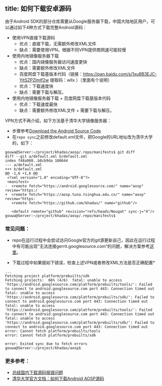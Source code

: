 title: 如何下载安卓源码
---

由于Android SDK的部分仓库需要从Google服务器下载，中国大陆地区用户，可以通过如下4种方式下载完整Android源码：
* 使用VPN直接下载源码
  * 优点：直接下载，无需额外修改XML文件
  * 缺点：需要使用VPN，根据不同VPN提供商网速可能较慢
* 使用内地镜像服务器下载
  * 优点：国内镜像服务器访问速度更快
  * 缺点：需要额外修改XML文件
  * 百度网盘下载基版本代码（链接：https://pan.baidu.com/s/1xu8B3EJC-YitSZPZlmIf2w 提取码：wllx ）（里面有个说明）
  * 优点：下载速度快
  * 缺点：需要下载与解压。
* 使用内地镜像服务器下载 + 百度网盘下载基版本代码
  * 优点：下载速度最快
  * 缺点：需要额外修改XML文件 + 需要下载与解压。
  
VPN方式不再介绍，如下方法基于清华大学镜像服务器：
* 步骤参考[Download the Android Source Code](/vim3/DownloadAndroidSourceCode.html)
* 在`repo sync`之前修改default.xml文件，把Google的URL地址改为清华大学的，如下：
```
gouwa@Server:~/project/khadas/aosp/.repo/manifests$ git diff
diff --git a/default.xml b/default.xml
index f48a988..b8cb9da 100644
--- a/default.xml
+++ b/default.xml
@@ -1,6 +1,6 @@
 <?xml version="1.0" encoding="UTF-8"?>
 <manifest>
-  <remote fetch="https://android.googlesource.com/" name="aosp" review="https:/
+  <remote fetch="https://aosp.tuna.tsinghua.edu.cn/" name="aosp" review="https:
   <remote fetch="https://github.com/khadas/" name="github"/>

   <default remote="github" revision="refs/heads/Nougat" sync-j="4"/>
gouwa@Server:~/project/khadas/aosp/.repo/manifests$
```

### 常见问题：
* repo在运行过程中会尝试访问Google官方的git源更新自己，因此在运行过程中有可能出现”无法连接gerrit.googlesource.com“的问题，解决方案参考[这里](https://mirrors.tuna.tsinghua.edu.cn/help/git-repo/)。

* 下载过程中如果报如下错误，检查上述VPN或者修改XML方法是否正确配置*
```
...
Fetching project platform/prebuilts/sdk
Fetching projects:  66% (4/6)  fatal: unable to access 'https://android.googlesource.com/platform/prebuilts/tools/': Failed to connect to android.googlesource.com port 443: Connection timed out
fatal: unable to access 'https://android.googlesource.com/platform/prebuilts/sdk/': Failed to connect to android.googlesource.com port 443: Connection timed out
fatal: unable to access 'https://android.googlesource.com/platform/prebuilts/tools/': Failed to connect to android.googlesource.com port 443: Connection timed out
fatal: unable to access 'https://android.googlesource.com/platform/prebuilts/sdk/': Failed to connect to android.googlesource.com port 443: Connection timed out
error: Cannot fetch platform/prebuilts/tools
error: Cannot fetch platform/prebuilts/sdk

error: Exited sync due to fetch errors
gouwa@Server:~/project/khadas/aosp$
```

### 更多参考：
* [总结国内下载源码报错问题](https://forum.khadas.com/t/faq/10745)
* [清华大学官方文档：如何下载Android AOSP源码](https://mirrors.tuna.tsinghua.edu.cn/help/AOSP/)


